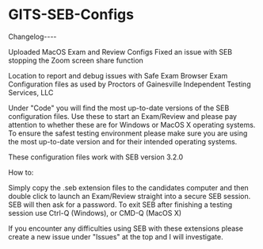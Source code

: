 # GITS-SEB-Configs

Changelog----

Uploaded MacOS Exam and Review Configs
Fixed an issue with SEB stopping the Zoom screen share function



Location to report and debug issues with Safe Exam Browser Exam Configuration files as used by Proctors of Gainesville Independent Testing Services, LLC


Under "Code" you will find the most up-to-date versions of the SEB configuration files. Use these to start an Exam/Review and please pay attention to whether
these are for Windows or MacOS X operating systems. To ensure the safest testing environment please make sure you are using the most up-to-date version and for
their intended operating systems.

These configuration files work with SEB version 3.2.0

How to:

Simply copy the .seb extension files to the candidates computer and then double click to launch an Exam/Review straight into a secure SEB session.
SEB will then ask for a password. 
To exit SEB after finishing a testing session use Ctrl-Q (Windows), or CMD-Q (MacOS X)



If you encounter any difficulties using SEB with these extensions please create a new issue under "Issues" at the top and I will investigate.
